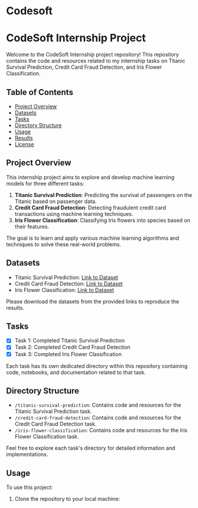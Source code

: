 # Codesoft

# CodeSoft Internship Project

Welcome to the CodeSoft Internship project repository! This repository contains the code and resources related to my internship tasks on Titanic Survival Prediction, Credit Card Fraud Detection, and Iris Flower Classification.

## Table of Contents

- [Project Overview](#project-overview)
- [Datasets](#datasets)
- [Tasks](#tasks)
- [Directory Structure](#directory-structure)
- [Usage](#usage)
- [Results](#results)
- [License](#license)

## Project Overview

This internship project aims to explore and develop machine learning models for three different tasks:

1. **Titanic Survival Prediction**: Predicting the survival of passengers on the Titanic based on passenger data.
2. **Credit Card Fraud Detection**: Detecting fraudulent credit card transactions using machine learning techniques.
3. **Iris Flower Classification**: Classifying Iris flowers into species based on their features.

The goal is to learn and apply various machine learning algorithms and techniques to solve these real-world problems.

## Datasets

- Titanic Survival Prediction: [Link to Dataset](https://www.kaggle.com/datasets/brendan45774/test-file)
- Credit Card Fraud Detection: [Link to Dataset](https://www.kaggle.com/datasets/mlg-ulb/creditcardfraud)
- Iris Flower Classification: [Link to Dataset](https://www.kaggle.com/datasets/arshid/iris-flower-dataset)

Please download the datasets from the provided links to reproduce the results.

## Tasks

- [x] Task 1: Completed Titanic Survival Prediction
- [x] Task 2: Completed Credit Card Fraud Detection
- [x] Task 3: Completed Iris Flower Classification

Each task has its own dedicated directory within this repository containing code, notebooks, and documentation related to that task.

## Directory Structure

- `/titanic-survival-prediction`: Contains code and resources for the Titanic Survival Prediction task.
- `/credit-card-fraud-detection`: Contains code and resources for the Credit Card Fraud Detection task.
- `/iris-flower-classification`: Contains code and resources for the Iris Flower Classification task.

Feel free to explore each task's directory for detailed information and implementations.

## Usage

To use this project:

1. Clone the repository to your local machine:
